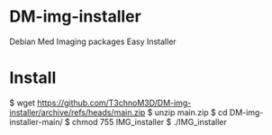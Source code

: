 # DM-img-installer
Debian Med Imaging packages Easy Installer

# Install

$ wget https://github.com/T3chnoM3D/DM-img-installer/archive/refs/heads/main.zip
$ unzip main.zip
$ cd DM-img-installer-main/
$ chmod 755 IMG_installer
$ ./IMG_installer




